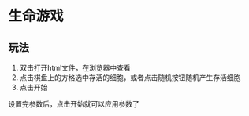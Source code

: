 # 生命游戏

## 玩法
1. 双击打开html文件，在浏览器中查看
2. 点击棋盘上的方格选中存活的细胞，或者点击随机按钮随机产生存活细胞
3. 点击开始

设置完参数后，点击开始就可以应用参数了